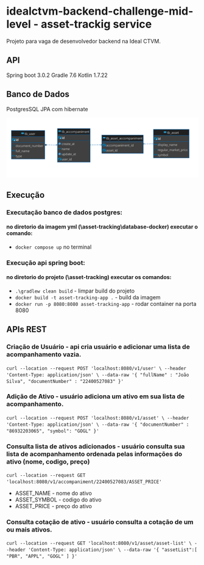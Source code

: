 # idealctvm-backend-challenge-mid-level - asset-trackig service

Projeto para vaga de desenvolvedor backend na Ideal CTVM.

## API

Spring boot 3.0.2
Gradle 7.6
Kotlin 1.7.22

## Banco de Dados

PostgresSQL JPA com hibernate

![Entidade Relacionamento](img/asset_tracking_database.png)

## Execução
### Executação banco de dados postgres: 
#### no diretorio da imagem yml (\asset-tracking\database-docker) executar o comando:
* `docker compose up` no terminal

### Execução api spring boot: 
#### no diretorio do projeto (\asset-tracking) executar os comandos:
* `.\gradlew clean build` - limpar build do projeto
* `docker build -t asset-tracking-app .` - build da imagem
* `docker run -p 8080:8080 asset-tracking-app` - rodar container na porta 8080


## APIs REST
### Criação de Usuário - api cria usuário e adicionar uma lista de acompanhamento vazia.
`curl --location --request POST 'localhost:8080/v1/user' \
--header 'Content-Type: application/json' \
--data-raw '{
"fullName" : "João Silva",
"documentNumber" : "22400527083"
}'`

### Adição de Ativo - usuário adiciona um ativo em sua lista de acompanhamento.
`curl --location --request POST 'localhost:8080/v1/asset' \
--header 'Content-Type: application/json' \
--data-raw '{
"documentNumber" : "86932203065",
"symbol": "GOGL"
}'`

### Consulta lista de ativos adicionados - usuário consulta sua lista de acompanhamento ordenada pelas informações do ativo (nome, codigo, preço)
`curl --location --request GET 'localhost:8080/v1/accompaniment/22400527083/ASSET_PRICE'`
* ASSET_NAME - nome do ativo
* ASSET_SYMBOL - codigo do ativo
* ASSET_PRICE - preço do ativo

### Consulta cotação de ativo - usuário consulta a cotação de um ou mais ativos.
`curl --location --request GET 'localhost:8080/v1/asset/asset-list' \
--header 'Content-Type: application/json' \
--data-raw '{
"assetList":[
"PBR",
"APPL",
"GOGL"
]
}'`




